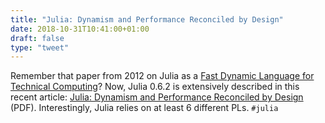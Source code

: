 ```yaml
---
title: "Julia: Dynamism and Performance Reconciled by Design"
date: 2018-10-31T10:41:00+01:00
draft: false
type: "tweet"
---
```


Remember that paper from 2012 on Julia as a [Fast Dynamic Language for Technical
Computing](https://arxiv.org/abs/1209.5145)? Now, Julia 0.6.2 is extensively described in this recent article:
[Julia: Dynamism and Performance Reconciled by Design](http://janvitek.org/pubs/oopsla18b.pdf) (PDF). Interestingly, Julia
relies on at least 6 different PLs. `#julia`
